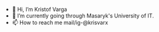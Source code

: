 - 👋 Hi, I’m Kristof Varga
- 🌱 I’m currently going through Masaryk's University of IT.
- 📫 How to reach me mail/ig-@krisvarx

<!---
kagrav/kagrav is a ✨ special ✨ repository because its `README.md` (this file) appears on your GitHub profile.
You can click the Preview link to take a look at your changes.
--->
